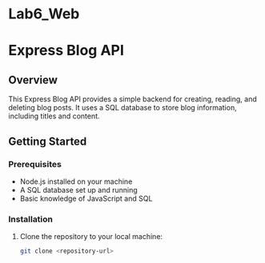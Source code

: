 # Lab6_Web
# Express Blog API

## Overview

This Express Blog API provides a simple backend for creating, reading, and deleting blog posts. It uses a SQL database to store blog information, including titles and content.

## Getting Started

### Prerequisites

- Node.js installed on your machine
- A SQL database set up and running
- Basic knowledge of JavaScript and SQL

### Installation

1. Clone the repository to your local machine:
   ```bash
   git clone <repository-url>
